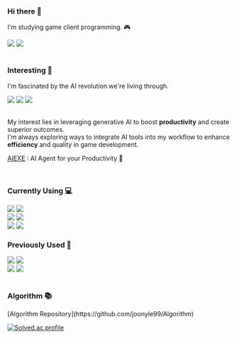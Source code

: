 <!--
**JUNYEOL-GONG/JUNYEOL-GONG** is a ✨ _special_ ✨ repository because its `README.md` (this file) appears on your GitHub profile.

Here are some ideas to get you started:

- 🔭 I’m currently working on ...
- 🌱 I’m currently learning ...
- 👯 I’m looking to collaborate on ...
- 🤔 I’m looking for help with ...
- 💬 Ask me about ...
- 📫 How to reach me: ...
- 😄 Pronouns: ...
- ⚡ Fun fact: ...
-->

### Hi there 👋
I'm studying game client programming. 🎮

<div>
  <a href="https://joonyle99.github.io"><img src="https://img.shields.io/badge/GitHub Blog-134881?style=flat-square&logo=github&logoColor=ffffff"/></a>
  <a href="https://joonlye99.tistory.com"><img src="https://img.shields.io/badge/Tistory Blog-FF5A4A?style=flat-square&logo=tistory&logoColor=ffffff"/></a>
</div>

<br>

### Interesting 🧠
I'm fascinated by the AI revolution we're living through.

<div>
  <a>
<!-- unity -->
    <img src="https://img.shields.io/badge/GPT&#8208;4o-412991?style=flat-square&logo=openai&logoColor=ffffff"/>
<!-- unity -->
    <img src="https://img.shields.io/badge/Claude 3.5 sonnet-191919?style=flat-square&logo=anthropic&logoColor=ffffff"/>
<!-- unity -->
    <img src="https://img.shields.io/badge/Gemini 1.5 pro-4285F4?style=flat-square&logo=google&logoColor=ffffff"/>
  </a>
</div>

<br>

My interest lies in leveraging generative AI to boost **productivity** and create superior outcomes.  
I'm always exploring ways to integrate AI tools into my workflow to enhance **efficiency** and quality in game development.

[AIEXE](https://www.npmjs.com/package/aiexe) : AI Agent for your Productivity 🤖

<br>

### Currently Using 💻

<div>
  <a>
<!-- unity -->
    <img src="https://img.shields.io/badge/Unity-000000?style=flat-square&logo=unity&logoColor=ffffff"/>
<!-- git -->
    <img src="https://img.shields.io/badge/Git-F05032?style=flat-square&logo=git&logoColor=ffffff"/>
  </a>
  <br>
  <a>
<!-- visual studio -->
    <img src="https://img.shields.io/badge/Visual Studio-5C2D91?style=flat-square&logo=visualstudio&logoColor=ffffff"/>
<!-- vs code -->
    <img src="https://img.shields.io/badge/VS Code-007ACC?style=flat-square&logo=visualstudiocode&logoColor=ffffff"/>
  </a>
  <br>
  <a>
<!-- c++ -->
    <img src="https://img.shields.io/badge/CPlusPlus-00599C?style=flat-square&logo=cplusplus&logoColor=ffffff"/>
<!-- c# -->
    <img src="https://img.shields.io/badge/CSharp-239120?style=flat-square&logo=csharp&logoColor=ffffff"/>
  </a>
</div>

### Previously Used 🧰

<div>
  <a>
<!-- DirectX11 -->
    <img src="https://img.shields.io/badge/DirectX11-76B900?style=flat-square&logo=nvidia&logoColor=ffffff"/>
<!-- Win32API -->
    <img src="https://img.shields.io/badge/Win32API-0078D4?style=flat-square&logo=windows11&logoColor=ffffff"/>
  </a>
  <br>
  <a>
<!-- Blender -->
    <img src="https://img.shields.io/badge/Blender-E87D0D?style=flat-square&logo=blender&logoColor=ffffff"/>
<!-- Lua -->
    <img src="https://img.shields.io/badge/Lua-2C2D72?style=flat-square&logo=lua&logoColor=ffffff"/>
  </a>
</div>

<br>

### Algorithm 📚

<div>
  <!-- 백준 티어 표시
  [![Solved.ac tier](http://mazassumnida.wtf/api/generate_badge?boj=da42)](https://solved.ac/da42) -->
  [Algorithm Repository](https://github.com/joonyle99/Algorithm)

  <br>
  
  [![Solved.ac profile](http://mazassumnida.wtf/api/v2/generate_badge?boj=da42)](https://solved.ac/da42)
</div>
